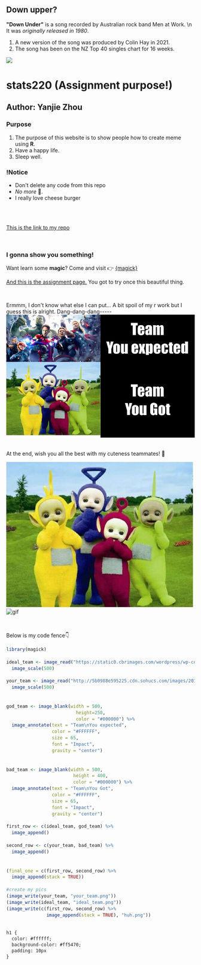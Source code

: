 

## Down upper?
**"Down Under"** is a song recorded by Australian rock band Men at Work. 
\n It was *originally released in 1980*.
1. A new version of the song was produced by Colin Hay in 2021.
2. The song has been on the NZ Top 40 singles chart for 16 weeks.

![](down_under.jpg)







# **stats220** (Assignment purpose!)

## Author: Yanjie Zhou

### Purpose
<!--- numbered list--->
1. The purpose of this website is to show people how to create meme using **R**. 
2. Have a happy life.
3. Sleep well.

### !Notice
* Don't delete any code from this repo
* *No more* 🥦.
* I really love cheese burger

<br>
<br>

[This is the link to my repo](https://jizzx6.github.io/stats220/)

<br>

### I gonna show you something!

Want learn some **magic**? Come and visit 👉 [{magick}](https://cran.r-project.org/web/packages/magick/vignettes/intro.html)

[And this is the assignment page.](https://canvas.auckland.ac.nz/courses/75888/assignments/272595) You got to try once this beautiful thing.

<br>

Ermmm, I don't know what else I can put...
 A bit spoil of my r work but I guess this is alright. Dang-dang-dang-----![ui](huh.png)

<br>
At the end, wish you all the best with my cuteness teammates!  👻
 
 ![ababaab](your_team.png) ![gif](https://media0.giphy.com/media/RJEBGVo2mrGxsujtAE/giphy.gif)

<br>

Below is my code fence👇
```r
library(magick)

ideal_team <- image_read("https://static0.cbrimages.com/wordpress/wp-content/uploads/2021/11/Avengers-Age-of-Ultron-Group-Shot.jpg") %>%
  image_scale(500)

your_team <- image_read("http://5b0988e595225.cdn.sohucs.com/images/20190729/4d67b2a19de44fb78f628bc8b157b935.jpeg") %>%
  image_scale(500)


god_team <- image_blank(width = 500, 
                          height=250, 
                          color = "#000000") %>%
  image_annotate(text = "Team\nYou expected",
                 color = "#FFFFFF",
                 size = 65,
                 font = "Impact",
                 gravity = "center")


bad_team <- image_blank(width = 500, 
                         height = 400, 
                         color = "#000000") %>%
  image_annotate(text = "Team\nYou Got",
                 color = "#FFFFFF",
                 size = 65,
                 font = "Impact",
                 gravity = "center")

first_row <- c(ideal_team, god_team) %>%
  image_append()

second_row <- c(your_team, bad_team) %>%
  image_append()


(final_one = c(first_row, second_row) %>%
  image_append(stack = TRUE))

#create my pics
(image_write(your_team, "your_team.png"))
(image_write(ideal_team, "ideal_team.png"))
(image_write(c(first_row, second_row) %>%
               image_append(stack = TRUE), "huh.png"))



```
```{css}
h1 {
  color: #ffffff; 
  background-color: #ff5470; 
  padding: 10px
}
```
